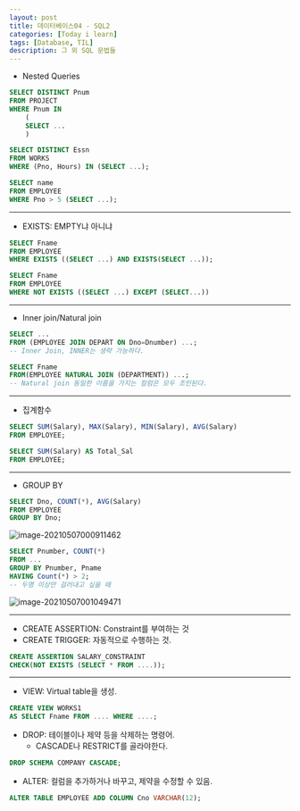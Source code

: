 ```yaml
---
layout: post
title: 데이터베이스04 - SQL2
categories: [Today i learn]
tags: [Database, TIL]
description: 그 외 SQL 문법들
---
```




- Nested Queries

```sql
SELECT DISTINCT Pnum
FROM PROJECT
WHERE Pnum IN
	(
	SELECT ...
	)
```

```sql
SELECT DISTINCT Essn
FROM WORKS
WHERE (Pno, Hours) IN (SELECT ...);
```

```sql
SELECT name
FROM EMPLOYEE
WHERE Pno > 5 (SELECT ...);
```

---



- EXISTS: EMPTY냐 아니냐

```sql
SELECT Fname
FROM EMPLOYEE
WHERE EXISTS ((SELECT ...) AND EXISTS(SELECT ...));
```

```sql
SELECT Fname
FROM EMPLOYEE
WHERE NOT EXISTS ((SELECT ...) EXCEPT (SELECT...))
```

---



- Inner join/Natural join

```sql
SELECT ...
FROM (EMPLOYEE JOIN DEPART ON Dno=Dnumber) ...;
-- Inner Join, INNER는 생략 가능하다.
```



```sql
SELECT Fname
FROM(EMPLOYEE NATURAL JOIN (DEPARTMENT)) ...;
-- Natural join 동일한 이름을 가지는 컬럼은 모두 조인된다.
```

---



- 집계함수

```sql
SELECT SUM(Salary), MAX(Salary), MIN(Salary), AVG(Salary)
FROM EMPLOYEE;
```

```sql
SELECT SUM(Salary) AS Total_Sal
FROM EMPLOYEE;
```

---



- GROUP BY

```sql
SELECT Dno, COUNT(*), AVG(Salary)
FROM EMPLOYEE
GROUP BY Dno;
```

![image-20210507000911462](https://raw.githubusercontent.com/chunyunseo/ImageRepo/image/img/image-20210507000911462.png)



```sql
SELECT Pnumber, COUNT(*)
FROM ...
GROUP BY Pnumber, Pname
HAVING Count(*) > 2;
-- 두명 이상만 걸러내고 싶을 때
```

![image-20210507001049471](https://raw.githubusercontent.com/chunyunseo/ImageRepo/image/img/image-20210507001049471.png)

----



- CREATE ASSERTION: Constraint를 부여하는 것
- CREATE TRIGGER: 자동적으로 수행하는 것.

```sql
CREATE ASSERTION SALARY_CONSTRAINT
CHECK(NOT EXISTS (SELECT * FROM ....));
```



----

- VIEW: Virtual table을 생성.

```sql
CREATE VIEW WORKS1
AS SELECT Fname FROM .... WHERE ....;
```



- DROP: 테이블이나 제약 등을 삭제하는 명령어.
  - CASCADE나 RESTRICT를 골라야한다.

```sql
DROP SCHEMA COMPANY CASCADE;
```



- ALTER: 컬럼을 추가하거나 바꾸고, 제약을 수정할 수 있음.

```sql
ALTER TABLE EMPLOYEE ADD COLUMN Cno VARCHAR(12);
```

